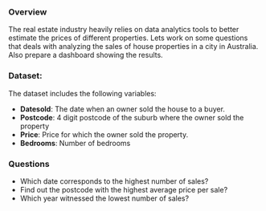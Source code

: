 ### Overview
The real estate industry heavily relies on data analytics tools to better estimate the prices of different properties. 
Lets work on some questions that deals with analyzing the sales of house properties in a city in Australia. Also prepare a dashboard showing the results.

### Dataset: 
The dataset includes the following variables:
- **Datesold**: The date when an owner sold the house to a buyer.
- **Postcode**: 4 digit postcode of the suburb where the owner sold the property
- **Price**: Price for which the owner sold the property.
- **Bedrooms**: Number of bedrooms

### Questions
- Which date corresponds to the highest number of sales?
- Find out the postcode with the highest average price per sale? 
- Which year witnessed the lowest number of sales?
